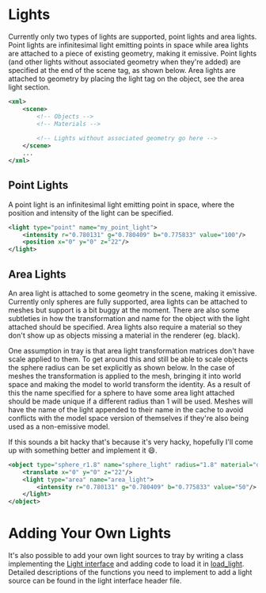 Lights
===
Currently only two types of lights are supported, point lights and area lights. Point lights are infinitesimal light emitting points in space while area lights are attached to a piece of existing geometry, making it emissive. Point lights (and other lights without associated geometry when they're added) are specified at the end of the scene tag, as shown below. Area lights are attached to geometry by placing the light tag on the object, see the area light section.

```XML
<xml>
	<scene>
		<!-- Objects -->
		<!-- Materials -->
        
        <!-- Lights without associated geometry go here -->
	</scene>
    ...
</xml>
```

Point Lights
---
A point light is an infinitesimal light emitting point in space, where the position and intensity of the light can be specified.

```XML
<light type="point" name="my_point_light">
	<intensity r="0.780131" g="0.780409" b="0.775833" value="100"/>
	<position x="0" y="0" z="22"/>
</light>
```

Area Lights
---
An area light is attached to some geometry in the scene, making it emissive. Currently only spheres are fully supported, area lights can be attached to meshes but support is a bit buggy at the moment. There are also some subtleties in how the transformation and name for the object with the light attached should be specified. Area lights also require a material so they don't show up as objects missing a material in the renderer (eg. black).

One assumption in tray is that area light transformation matrices don't have scale applied to them. To get around this and still be able to scale objects the sphere radius can be set explicitly as shown below. In the case of meshes the transformation is applied to the mesh, bringing it into world space and making the model to world transform the identity. As a result of this the name specified for a sphere to have some area light attached should be made unique if a different radius than 1 will be used. Meshes will have the name of the light appended to their name in the cache to avoid conflicts with the model space version of themselves if they're also being used as a non-emissive model.

If this sounds a bit hacky that's because it's very hacky, hopefully I'll come up with something better and implement it :smile:.
```XML
<object type="sphere_r1.8" name="sphere_light" radius="1.8" material="diffuse_mat">
	<translate x="0" y="0" z="22"/>
	<light type="area" name="area_light">
		<intensity r="0.780131" g="0.780409" b="0.775833" value="50"/>
	</light>
</object>
```

Adding Your Own Lights
===
It's also possible to add your own light sources to tray by writing a class implementing the [Light interface](../include/lights/light.h) and adding code to load it in [load_light](../src/loaders/load_light.cpp). Detailed descriptions of the functions you need to implement to add a light source can be found in the light interface header file.

